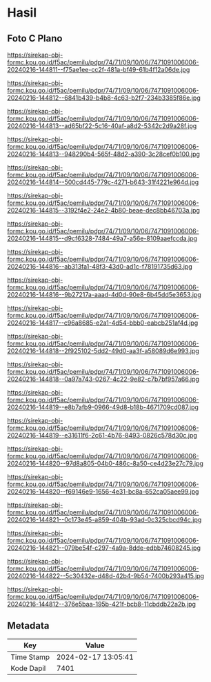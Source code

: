 # Hasil

## Foto C Plano

https://sirekap-obj-formc.kpu.go.id/f5ac/pemilu/pdpr/74/71/09/10/06/7471091006006-20240216-144811--f75ae1ee-cc2f-481a-bf49-61b4f12a06de.jpg

https://sirekap-obj-formc.kpu.go.id/f5ac/pemilu/pdpr/74/71/09/10/06/7471091006006-20240216-144812--6841b439-b4b8-4c63-b2f7-234b3385f86e.jpg

https://sirekap-obj-formc.kpu.go.id/f5ac/pemilu/pdpr/74/71/09/10/06/7471091006006-20240216-144813--ad65bf22-5c16-40af-a8d2-5342c2d9a28f.jpg

https://sirekap-obj-formc.kpu.go.id/f5ac/pemilu/pdpr/74/71/09/10/06/7471091006006-20240216-144813--948290b4-565f-48d2-a390-3c28cef0b100.jpg

https://sirekap-obj-formc.kpu.go.id/f5ac/pemilu/pdpr/74/71/09/10/06/7471091006006-20240216-144814--500cd445-779c-4271-b643-31f4221e964d.jpg

https://sirekap-obj-formc.kpu.go.id/f5ac/pemilu/pdpr/74/71/09/10/06/7471091006006-20240216-144815--3192f4e2-24e2-4b80-beae-dec8bb46703a.jpg

https://sirekap-obj-formc.kpu.go.id/f5ac/pemilu/pdpr/74/71/09/10/06/7471091006006-20240216-144815--d9cf6328-7484-49a7-a56e-8109aaefccda.jpg

https://sirekap-obj-formc.kpu.go.id/f5ac/pemilu/pdpr/74/71/09/10/06/7471091006006-20240216-144816--ab313fa1-48f3-43d0-ad1c-f78191735d63.jpg

https://sirekap-obj-formc.kpu.go.id/f5ac/pemilu/pdpr/74/71/09/10/06/7471091006006-20240216-144816--9b27217a-aaad-4d0d-90e8-6b45dd5e3653.jpg

https://sirekap-obj-formc.kpu.go.id/f5ac/pemilu/pdpr/74/71/09/10/06/7471091006006-20240216-144817--c96a8685-e2a1-4d54-bbb0-eabcb251af4d.jpg

https://sirekap-obj-formc.kpu.go.id/f5ac/pemilu/pdpr/74/71/09/10/06/7471091006006-20240216-144818--2f925102-5dd2-49d0-aa3f-a58089d6e993.jpg

https://sirekap-obj-formc.kpu.go.id/f5ac/pemilu/pdpr/74/71/09/10/06/7471091006006-20240216-144818--0a97a743-0267-4c22-9e82-c7b7bf957a66.jpg

https://sirekap-obj-formc.kpu.go.id/f5ac/pemilu/pdpr/74/71/09/10/06/7471091006006-20240216-144819--e8b7afb9-0966-49d8-b18b-4671709cd087.jpg

https://sirekap-obj-formc.kpu.go.id/f5ac/pemilu/pdpr/74/71/09/10/06/7471091006006-20240216-144819--e31611f6-2c61-4b76-8493-0826c578d30c.jpg

https://sirekap-obj-formc.kpu.go.id/f5ac/pemilu/pdpr/74/71/09/10/06/7471091006006-20240216-144820--97d8a805-04b0-486c-8a50-ce4d23e27c79.jpg

https://sirekap-obj-formc.kpu.go.id/f5ac/pemilu/pdpr/74/71/09/10/06/7471091006006-20240216-144820--f69146e9-1656-4e31-bc8a-652ca05aee99.jpg

https://sirekap-obj-formc.kpu.go.id/f5ac/pemilu/pdpr/74/71/09/10/06/7471091006006-20240216-144821--0c173e45-a859-404b-93ad-0c325cbcd94c.jpg

https://sirekap-obj-formc.kpu.go.id/f5ac/pemilu/pdpr/74/71/09/10/06/7471091006006-20240216-144821--079be54f-c297-4a9a-8dde-edbb74608245.jpg

https://sirekap-obj-formc.kpu.go.id/f5ac/pemilu/pdpr/74/71/09/10/06/7471091006006-20240216-144822--5c30432e-d48d-42b4-9b54-7400b293a415.jpg

https://sirekap-obj-formc.kpu.go.id/f5ac/pemilu/pdpr/74/71/09/10/06/7471091006006-20240216-144812--376e5baa-195b-421f-bcb8-11cbddb22a2b.jpg


## Metadata

| Key        | Value               |
| ---------- | ------------------- |
| Time Stamp | 2024-02-17 13:05:41 |
| Kode Dapil | 7401                |



